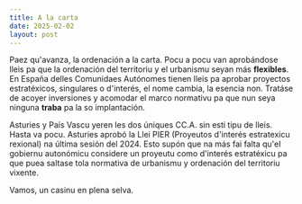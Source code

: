 ```yaml
---
title: A la carta
date: 2025-02-02
layout: post
---
```


Paez qu'avanza, la ordenación a la carta. Pocu a pocu van aprobándose lleis pa que la ordenación del territoriu y el urbanismu seyan más **flexibles**. En España delles Comunidaes Autónomes tienen lleis pa aprobar proyectos estratéxicos, singulares o d'interés, el nome cambia, la esencia non. Tratáse de acoyer inversiones y acomodar el marco normativu pa que nun seya ninguna **traba** pa la so implantación.

Asturies y País Vascu yeren les dos úniques CC.A. sin esti tipu de lleis. Hasta va pocu. Asturies aprobó la Llei PIER (Proyeutos d'interés estratexicu rexional) na última sesión del 2024. Esto supón que na más fai falta qu'el gobiernu autonómicu considere un proyeutu como d'interés estratéxicu pa que puea saltase tola normativa de urbanismu y ordenación del territoriu vixente.

Vamos, un casinu en plena selva.
